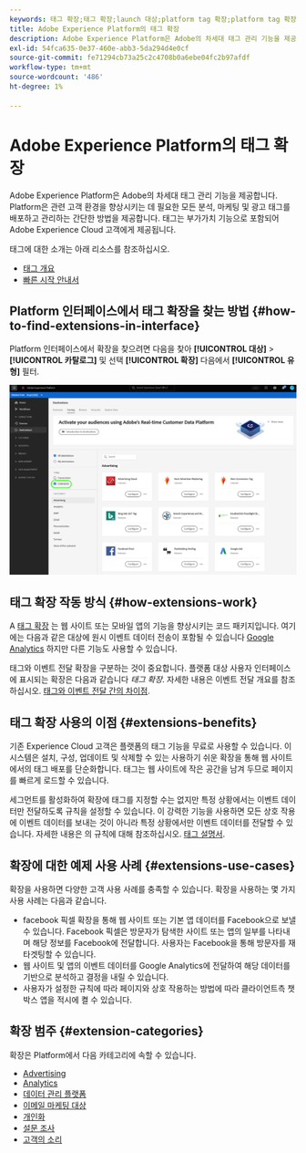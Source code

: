 ```yaml
---
keywords: 태그 확장;태그 확장;launch 대상;platform tag 확장;platform tag 확장;platform launch 대상
title: Adobe Experience Platform의 태그 확장
description: Adobe Experience Platform은 Adobe의 차세대 태그 관리 기능을 제공합니다. Platform은 관련 고객 환경을 향상시키는 데 필요한 모든 분석, 마케팅 및 광고 태그를 배포하고 관리하는 간단한 방법을 제공합니다.
exl-id: 54fca635-0e37-460e-abb3-5da294d4e0cf
source-git-commit: fe71294cb73a25c2c4708b0a6ebe04fc2b97afdf
workflow-type: tm+mt
source-wordcount: '486'
ht-degree: 1%

---
```


# Adobe Experience Platform의 태그 확장

Adobe Experience Platform은 Adobe의 차세대 태그 관리 기능을 제공합니다. Platform은 관련 고객 환경을 향상시키는 데 필요한 모든 분석, 마케팅 및 광고 태그를 배포하고 관리하는 간단한 방법을 제공합니다. 태그는 부가가치 기능으로 포함되어 Adobe Experience Cloud 고객에게 제공됩니다.

태그에 대한 소개는 아래 리소스를 참조하십시오.

- [태그 개요](../../../tags/home.md)
- [빠른 시작 안내서](../../../tags/quick-start/quick-start.md)

## Platform 인터페이스에서 태그 확장을 찾는 방법 {#how-to-find-extensions-in-interface}

Platform 인터페이스에서 확장을 찾으려면 다음을 찾아 **[!UICONTROL 대상]** > **[!UICONTROL 카탈로그]** 및 선택 **[!UICONTROL 확장]** 다음에서 **[!UICONTROL 유형]** 필터.

![인터페이스의 확장 필터](../../assets/catalog/launch-extensions/filter.png)

## 태그 확장 작동 방식 {#how-extensions-work}

A [태그 확장](../../../tags/home.md#extensions) 는 웹 사이트 또는 모바일 앱의 기능을 향상시키는 코드 패키지입니다. 여기에는 다음과 같은 대상에 원시 이벤트 데이터 전송이 포함될 수 있습니다 [Google Analytics](/help/destinations/catalog/analytics/google-universal-analytics.md) 하지만 다른 기능도 사용할 수 있습니다.

태그와 이벤트 전달 확장을 구분하는 것이 중요합니다. 플랫폼 대상 사용자 인터페이스에 표시되는 확장은 다음과 같습니다 *태그 확장*. 자세한 내용은 이벤트 전달 개요를 참조하십시오. [태그와 이벤트 전달 간의 차이점](/help/tags/ui/event-forwarding/overview.md#differences-between-event-forwarding-and-tags).



<!--

Extensions forward raw event data to several types of destinations. Think of extensions as an **Event Forwarding** type of destination. This is a simpler type of integration with destination platforms, which only forwards raw event data. Examples of those are the [Gainsight personalization extension](../personalization/gainsight.md) or the [Confirmit Voice of the Customer extension](../voice/confirmit-digital-feedback.md).

**Profile/Segment Export** destinations in Adobe Experience Platform capture event data, combine it with other data sources, apply segmentation, and export segments and qualified profiles to destinations. Examples of those are the [Amazon S3 cloud storage destination](../cloud-storage/amazon-s3.md) or the [Google Display & Video 360 advertising destination](../advertising/google-dv360.md).

![Tag extensions compared to other destinations](../../assets/common/launch-and-other-destinations.png)

-->

## 태그 확장 사용의 이점 {#extensions-benefits}

기존 Experience Cloud 고객은 플랫폼의 태그 기능을 무료로 사용할 수 있습니다. 이 시스템은 설치, 구성, 업데이트 및 삭제할 수 있는 사용하기 쉬운 확장을 통해 웹 사이트에서의 태그 배포를 단순화합니다. 태그는 웹 사이트에 작은 공간을 남겨 두므로 페이지를 빠르게 로드할 수 있습니다.

세그먼트를 활성화하여 확장에 태그를 지정할 수는 없지만 특정 상황에서는 이벤트 데이터만 전달하도록 규칙을 설정할 수 있습니다. 이 강력한 기능을 사용하면 모든 상호 작용에 이벤트 데이터를 보내는 것이 아니라 특정 상황에서만 이벤트 데이터를 전달할 수 있습니다. 자세한 내용은 의 규칙에 대해 참조하십시오. [태그 설명서](../../../tags/ui/managing-resources/rules.md).

## 확장에 대한 예제 사용 사례 {#extensions-use-cases}

확장을 사용하면 다양한 고객 사용 사례를 충족할 수 있습니다. 확장을 사용하는 몇 가지 사용 사례는 다음과 같습니다.

- facebook 픽셀 확장을 통해 웹 사이트 또는 기본 앱 데이터를 Facebook으로 보낼 수 있습니다. Facebook 픽셀은 방문자가 탐색한 사이트 또는 앱의 일부를 나타내며 해당 정보를 Facebook에 전달합니다. 사용자는 Facebook을 통해 방문자를 재타겟팅할 수 있습니다.
- 웹 사이트 및 앱의 이벤트 데이터를 Google Analytics에 전달하여 해당 데이터를 기반으로 분석하고 결정을 내릴 수 있습니다.
- 사용자가 설정한 규칙에 따라 페이지와 상호 작용하는 방법에 따라 클라이언트측 챗박스 앱을 적시에 켤 수 있습니다.

## 확장 범주 {#extension-categories}

확장은 Platform에서 다음 카테고리에 속할 수 있습니다.

- [Advertising](../advertising/overview.md)
- [Analytics](../analytics/overview.md)
- [데이터 관리 플랫폼](../data-management/overview.md)
- [이메일 마케팅 대상](../email-marketing/overview.md)
- [개인화](../personalization/overview.md)
- [설문 조사](../survey/overview.md)
- [고객의 소리](../voice/overview.md)
